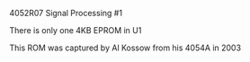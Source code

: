 4052R07 Signal Processing #1 

There is only one 4KB EPROM in U1

This ROM was captured by Al Kossow from his 4054A in 2003

